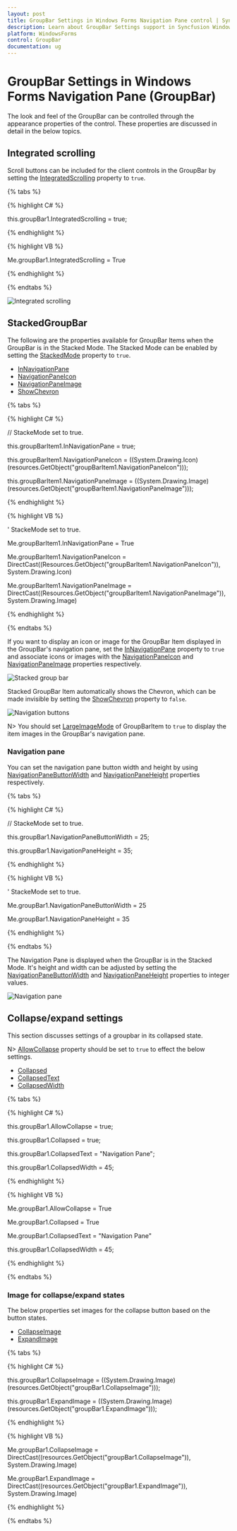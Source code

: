 ```yaml
---
layout: post
title: GroupBar Settings in Windows Forms Navigation Pane control | Syncfusion
description: Learn about GroupBar Settings support in Syncfusion Windows Forms Navigation Pane (GroupBar) control and more details.
platform: WindowsForms
control: GroupBar
documentation: ug
---
```

# GroupBar Settings in Windows Forms Navigation Pane (GroupBar)

The look and feel of the GroupBar can be controlled through the appearance properties of the control. These properties are discussed in detail in the below topics.

## Integrated scrolling

Scroll buttons can be included for the client controls in the GroupBar by setting the [IntegratedScrolling](https://help.syncfusion.com/cr/windowsforms/Syncfusion.Windows.Forms.Tools.GroupBar.html#Syncfusion_Windows_Forms_Tools_GroupBar_IntegratedScrolling) property to `true`.

{% tabs %}

{% highlight C# %}

this.groupBar1.IntegratedScrolling = true;

{% endhighlight %}



{% highlight VB %} 

Me.groupBar1.IntegratedScrolling = True 

{% endhighlight %}

{% endtabs %}

![Integrated scrolling](Overview_images/Overview_img11.jpeg) 



## StackedGroupBar

The following are the properties available for GroupBar Items when the GroupBar is in the Stacked Mode. The Stacked Mode can be enabled by setting the [StackedMode](https://help.syncfusion.com/cr/windowsforms/Syncfusion.Windows.Forms.Tools.GroupBar.html#Syncfusion_Windows_Forms_Tools_GroupBar_StackedMode) property to `true`.

* [InNavigationPane](https://help.syncfusion.com/cr/windowsforms/Syncfusion.Windows.Forms.Tools.GroupBarItem.html#Syncfusion_Windows_Forms_Tools_GroupBarItem_InNavigationPane)
* [NavigationPaneIcon](https://help.syncfusion.com/cr/windowsforms/Syncfusion.Windows.Forms.Tools.GroupBarItem.html#Syncfusion_Windows_Forms_Tools_GroupBarItem_NavigationPaneIcon)
* [NavigationPaneImage](https://help.syncfusion.com/cr/windowsforms/Syncfusion.Windows.Forms.Tools.GroupBarItem.html#Syncfusion_Windows_Forms_Tools_GroupBarItem_NavigationPaneImage)
* [ShowChevron](https://help.syncfusion.com/cr/windowsforms/Syncfusion.Windows.Forms.Tools.GroupBar.html#Syncfusion_Windows_Forms_Tools_GroupBar_ShowChevron)

{% tabs %}

{% highlight C# %}  

// StackeMode set to true.

this.groupBarItem1.InNavigationPane = true;

this.groupBarItem1.NavigationPaneIcon = ((System.Drawing.Icon)(resources.GetObject("groupBarItem1.NavigationPaneIcon")));

this.groupBarItem1.NavigationPaneImage = ((System.Drawing.Image)(resources.GetObject("groupBarItem1.NavigationPaneImage")));

{% endhighlight %}


{% highlight VB %}

' StackeMode set to true.

Me.groupBarItem1.InNavigationPane = True

Me.groupBarItem1.NavigationPaneIcon = DirectCast((Resources.GetObject("groupBarItem1.NavigationPaneIcon")), System.Drawing.Icon)

Me.groupBarItem1.NavigationPaneImage = DirectCast((Resources.GetObject("groupBarItem1.NavigationPaneImage")), System.Drawing.Image)

{% endhighlight %}

{% endtabs %}

If you want to display an icon or image for the GroupBar Item displayed in the GroupBar's navigation pane, set the [InNavigationPane](https://help.syncfusion.com/cr/windowsforms/Syncfusion.Windows.Forms.Tools.GroupBarItem.html#Syncfusion_Windows_Forms_Tools_GroupBarItem_InNavigationPane) property to `true` and associate icons or images with the [NavigationPaneIcon](https://help.syncfusion.com/cr/windowsforms/Syncfusion.Windows.Forms.Tools.GroupBarItem.html#Syncfusion_Windows_Forms_Tools_GroupBarItem_NavigationPaneIcon) and [NavigationPaneImage](https://help.syncfusion.com/cr/windowsforms/Syncfusion.Windows.Forms.Tools.GroupBarItem.html#Syncfusion_Windows_Forms_Tools_GroupBarItem_NavigationPaneImage) 
properties respectively.

 ![Stacked group bar](Overview_images/Overview_img12.jpeg) 


Stacked GroupBar Item automatically shows the Chevron, which can be made invisible by setting the [ShowChevron](https://help.syncfusion.com/cr/windowsforms/Syncfusion.Windows.Forms.Tools.GroupBar.html#Syncfusion_Windows_Forms_Tools_GroupBar_ShowChevron) property to `false`.

![Navigation buttons](Overview_images/Overview_img13.jpeg)


N> You should set [LargeImageMode](https://help.syncfusion.com/cr/windowsforms/Syncfusion.Windows.Forms.Tools.GroupBarItem.html#Syncfusion_Windows_Forms_Tools_GroupBarItem_LargeImageMode) of GroupBarItem to `true` to display the item images in the GroupBar's navigation pane.

### Navigation pane

You can set the navigation pane button width and height by using [NavigationPaneButtonWidth](https://help.syncfusion.com/cr/windowsforms/Syncfusion.Windows.Forms.Tools.GroupBar.html#Syncfusion_Windows_Forms_Tools_GroupBar_NavigationPaneButtonWidth) and [NavigationPaneHeight](https://help.syncfusion.com/cr/windowsforms/Syncfusion.Windows.Forms.Tools.GroupBar.html#Syncfusion_Windows_Forms_Tools_GroupBar_NavigationPaneHeight) properties respectively.

{% tabs %}

{% highlight C# %}  


// StackeMode set to true.

this.groupBar1.NavigationPaneButtonWidth = 25;

this.groupBar1.NavigationPaneHeight = 35;

{% endhighlight %}


{% highlight VB %} 

' StackeMode set to true.

Me.groupBar1.NavigationPaneButtonWidth = 25

Me.groupBar1.NavigationPaneHeight = 35

{% endhighlight %}

{% endtabs %}

The Navigation Pane is displayed when the GroupBar is in the Stacked Mode. It's height and width can be adjusted by setting the [NavigationPaneButtonWidth](https://help.syncfusion.com/cr/windowsforms/Syncfusion.Windows.Forms.Tools.GroupBar.html#Syncfusion_Windows_Forms_Tools_GroupBar_NavigationPaneButtonWidth) and [NavigationPaneHeight](https://help.syncfusion.com/cr/windowsforms/Syncfusion.Windows.Forms.Tools.GroupBar.html#Syncfusion_Windows_Forms_Tools_GroupBar_NavigationPaneHeight) properties to integer values.

 ![Navigation pane](Overview_images/Overview_img15.jpeg)
 

 
## Collapse/expand settings

This section discusses settings of a groupbar in its collapsed state.

N> [AllowCollapse](https://help.syncfusion.com/cr/windowsforms/Syncfusion.Windows.Forms.Tools.GroupBar.html#Syncfusion_Windows_Forms_Tools_GroupBar_AllowCollapse) property should be set to `true` to effect the below settings.
 
* [Collapsed](https://help.syncfusion.com/cr/windowsforms/Syncfusion.Windows.Forms.Tools.GroupBar.html#Syncfusion_Windows_Forms_Tools_GroupBar_Collapsed)
* [CollapsedText](https://help.syncfusion.com/cr/windowsforms/Syncfusion.Windows.Forms.Tools.GroupBar.html#Syncfusion_Windows_Forms_Tools_GroupBar_CollapsedText)
* [CollapsedWidth](https://help.syncfusion.com/cr/windowsforms/Syncfusion.Windows.Forms.Tools.GroupBar.html#Syncfusion_Windows_Forms_Tools_GroupBar_CollapsedWidth)

{% tabs %}

{% highlight C# %}

this.groupBar1.AllowCollapse = true;

this.groupBar1.Collapsed = true;

this.groupBar1.CollapsedText = "Navigation Pane";

this.groupBar1.CollapsedWidth = 45;

{% endhighlight %}



{% highlight VB %} 

Me.groupBar1.AllowCollapse = True

Me.groupBar1.Collapsed = True

Me.groupBar1.CollapsedText = "Navigation Pane"

this.groupBar1.CollapsedWidth = 45;

{% endhighlight %}

{% endtabs %}

### Image for collapse/expand states

The below properties set images for the collapse button based on the button states.

* [CollapseImage](https://help.syncfusion.com/cr/windowsforms/Syncfusion.Windows.Forms.Tools.GroupBar.html#Syncfusion_Windows_Forms_Tools_GroupBar_CollapseImage)
* [ExpandImage](https://help.syncfusion.com/cr/windowsforms/Syncfusion.Windows.Forms.Tools.GroupBar.html#Syncfusion_Windows_Forms_Tools_GroupBar_ExpandImage)

{% tabs %}

{% highlight C# %}  

this.groupBar1.CollapseImage = ((System.Drawing.Image)(resources.GetObject("groupBar1.CollapseImage")));

this.groupBar1.ExpandImage = ((System.Drawing.Image)(resources.GetObject("groupBar1.ExpandImage")));

{% endhighlight %}


{% highlight VB %} 

Me.groupBar1.CollapseImage = DirectCast((resources.GetObject("groupBar1.CollapseImage")), System.Drawing.Image) 

Me.groupBar1.ExpandImage = DirectCast((resources.GetObject("groupBar1.ExpandImage")), System.Drawing.Image) 

{% endhighlight %}

{% endtabs %}
